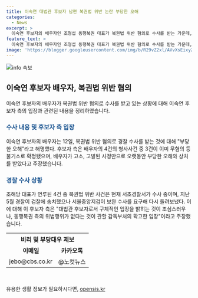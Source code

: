 ```yaml
---
title: 이숙연 대법관 후보자 남편 복권법 위반 논란 부당한 오해
categories:
  - News
excerpt: >
  이숙연 후보자의 배우자인 조형섭 동행복권 대표가 복권법 위반 혐의로 수사를 받는 가운데, 후보자 측은 입찰탈락자로부터 4건의 고소 및 고발을 받았지만 그 중 3건은 불기소로 확정됐다고 설명했다. 이에 대한 후보자 측의 주장은 부당한 오해를 받고 있다며, 관련된 4건 중 하나는 현재 서초경찰서가 수사 중이며, 동행복권 측은 위법행위가 없다고 주장했다. 요약문 출처 : https://url.kr/b71afn
feature_text: >
  이숙연 후보자의 배우자인 조형섭 동행복권 대표가 복권법 위반 혐의로 수사를 받는 가운데, 후보자 측은 입찰탈락자로부터 4건의 고소 및 고발을 받았지만 그 중 3건은 불기소로 확정됐다고 설명했다. 이에 대한 후보자 측의 주장은 부당한 오해를 받고 있다며, 관련된 4건 중 하나는 현재 서초경찰서가 수사 중이며, 동행복권 측은 위법행위가 없다고 주장했다. 요약문 출처 : https://url.kr/b71afn
image: 'https://blogger.googleusercontent.com/img/b/R29vZ2xl/AVvXsEixyZcFfHzMRdzZMjFBmAUKJYCLCGyLL1o632UiGVXcaFdKo_bkvkuCioo0uUKlGfBVcT3P84aROyZIXSBEx3Aw5nCQ3pTgDom1WDC4m8eifvWiAmWEEVb4x6G_l8C0QH225ldMjyaFvpxGEBGNO37VmDTDMHGhJPq73UglMfDca1-0aw/s1600/blogspot.png'
---
```


<p><img src="https://blogger.googleusercontent.com/img/b/R29vZ2xl/AVvXsEixyZcFfHzMRdzZMjFBmAUKJYCLCGyLL1o632UiGVXcaFdKo_bkvkuCioo0uUKlGfBVcT3P84aROyZIXSBEx3Aw5nCQ3pTgDom1WDC4m8eifvWiAmWEEVb4x6G_l8C0QH225ldMjyaFvpxGEBGNO37VmDTDMHGhJPq73UglMfDca1-0aw/s1600/blogspot.png" alt="info 속보" /></p>

<h2 data-ke-size="size26">이숙연 후보자 배우자, 복권법 위반 혐의</h2>

<p data-ke-size="size16">이숙연 후보자의 배우자가 복권법 위반 혐의로 수사를 받고 있는 상황에 대해 이숙연 후보자 측의 입장과 관련된 내용을 정리하였습니다.</p>

<h3><b><span style="color: #1a5490;">수사 내용 및 후보자 측 입장</span></b></h3>

<p data-ke-size="size16">이숙연 후보자의 배우자는 12일, 복권법 위반 혐의로 경찰 수사를 받는 것에 대해 "부당한 오해"라고 해명했다. 후보자 측은 배우자의 4건의 형사사건 중 3건이 이미 무혐의 등 불기소로 확정됐으며, 배우자가 고소, 고발된 사정만으로 오랫동안 부당한 오해와 상처를 받았다고 주장했습니다.</p>

<h3><b><span style="color: #1a5490;">경찰 수사 상황</span></b></h3>

<p data-ke-size="size16">조해당 대표가 연루된 4건 중 복권법 위반 사건은 현재 서초경찰서가 수사 중이며, 지난 5월 경찰이 검찰에 송치했으나 서울중앙지검이 보완 수사를 요구해 다시 돌려보냈다. 이에 대해 이 후보자 측은 "대법관 후보자로서 구체적인 입장을 밝히는 것이 조심스러우나, 동행복권 측의 위법행위가 없다는 것이 관할 감독부처의 확고한 입장"이라고 주장했습니다.</p>

<table>
    <tr>
        <th colspan="2">비리 및 부당대우 제보</th>
    </tr>
    <tr>
        <td style="text-align: center; height: 17px;"><b>이메일</b></td>
        <td style="text-align: center; height: 17px;"><b>카카오톡</b></td>
    </tr>
    <tr>
        <td style="text-align: center; height: 17px;">jebo@cbs.co.kr</td>
        <td style="text-align: center; height: 17px">@노컷뉴스</td>
    </tr>
</table>

<p data-ke-size="size16">&nbsp;</p>
유용한 생활 정보가 필요하시다면, <a href="https://opensis.kr" rel="dofollow">opensis.kr</a>


